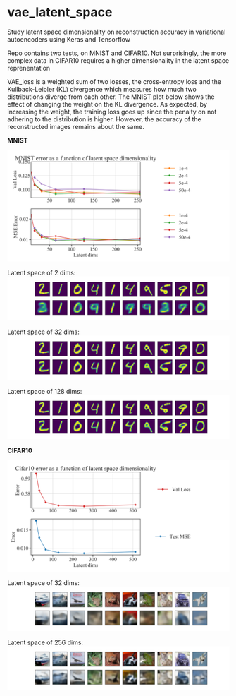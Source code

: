 # vae_latent_space
Study latent space dimensionality on reconstruction accuracy in variational autoencoders using Keras and Tensorflow

Repo contains two tests, on MNIST and CIFAR10. Not surprisingly, the more complex data in CIFAR10 requires a higher dimensionality in the latent space reprenentation

VAE_loss is a weighted sum of two losses, the cross-entropy loss and the Kullback-Leibler (KL) divergence which measures how much two distributions diverge from each other. The MNIST plot below shows the effect of changing the weight on the KL divergence. As expected, by increasing the weight, the training loss goes up since the penalty on not adhering to the distribution is higher. However, the accuracy of the reconstructed images remains about the same. 

**MNIST**

![Alt text](mnist_error.png?raw=true "MNIST error")

Latent space of 2 dims:
![Alt text](mnist/2_dim_space.png?raw=true "MNIST 2 dims")

Latent space of 32 dims:
![Alt text](mnist/32_dim_space.png?raw=true "MNIST 2 dims")

Latent space of 128 dims:
![Alt text](mnist/32_dim_space.png?raw=true "MNIST 2 dims")


**CIFAR10**

![Alt text](cifar10_error.png?raw=true "CIFAR10 error")

Latent space of 32 dims:
![Alt text](cifar10/32_dim_space.png?raw=true "32 dims")

Latent space of 256 dims:
![Alt text](cifar10/256_dim_space.png?raw=true "256 dims")


